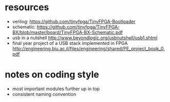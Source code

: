 # resources

* verilog: https://github.com/tinyfpga/TinyFPGA-Bootloader
* schematic: https://github.com/tinyfpga/TinyFPGA-BX/blob/master/board/TinyFPGA-BX-Schematic.pdf
* usb in a nutshell http://www.beyondlogic.org/usbnutshell/usb1.shtml
* final year project of a USB stack implemented in FPGA http://engineering.biu.ac.il/files/engineering/shared/PE_project_book_0.pdf

# notes on coding style

* most important modules further up in top
* consistent naming convention

